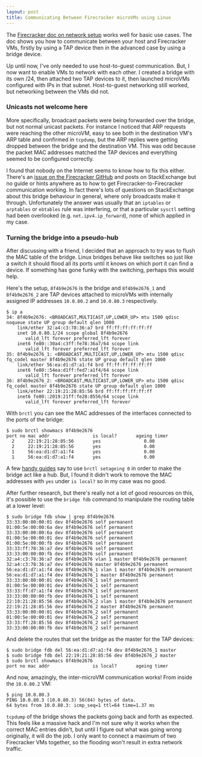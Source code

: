 ```yaml
---
layout: post
title: Communicating Between Firecracker microVMs using Linux
---
```



The [Firecracker doc on network setup](https://github.com/firecracker-microvm/firecracker/blob/main/docs/network-setup.md) works well for basic use cases. The doc shows you how to communicate between your host and Firecracker VMs, firstly by using a TAP device then in the advanced case by using a bridge device.

Up until now, I've only needed to use host-to-guest communication. But, I now want to enable VMs to network with each other. I created a bridge with its own /24, then attached two TAP devices to it, then launched microVMs configured with IPs in that subnet. Host-to-guest networking still worked, but networking between the VMs did not.

### Unicasts not welcome here

More specifically, broadcast packets were being forwarded over the bridge, but not normal unicast packets. For instance I noticed that ARP requests were reaching the other microVM, easy to see both in the destination VM's ARP table and confirmed in `tcpdump`, but the ARP replies were getting dropped between the bridge and the destination VM. This was odd because the packet MAC addresses matched the TAP devices and everything seemed to be configured correctly.

I found that nobody on the Internet seems to know how to fix this either. There's an [issue on the Firecracker GitHub](https://github.com/firecracker-microvm/firecracker-demo/issues/18) and posts on StackExchange but no guide or hints anywhere as to how to get Firecracker-to-Firecracker communication working. In fact there's lots of questions on StackExchange about this bridge behaviour in general, where only broadcasts make it through. Unfortunately the answer was usually that an `iptables` or `arptables` or `ebtables` rule was interfering, or that a particular `sysctl` setting had been overlooked (e.g. `net.ipv4.ip_forward`), none of which applied in my case.

### Turning the bridge into a pseudo-hub

After discussing with a friend, I decided that an approach to try was to flush the MAC table of the bridge. Linux bridges behave like switches so just like a switch it should flood all its ports until it knows on which port it can find a device. If something has gone funky with the switching, perhaps this would help.

Here's the setup, `8f4b9e2676` is the bridge and `8f4b9e2676_1` and `8f4b9e2676_2` are TAP devices attached to microVMs with internally assigned IP addresses `10.0.80.2` and `10.0.80.3` respectively.

```
$ ip a
34: 8f4b9e2676: <BROADCAST,MULTICAST,UP,LOWER_UP> mtu 1500 qdisc noqueue state UP group default qlen 1000
    link/ether 32:a4:c3:78:36:a7 brd ff:ff:ff:ff:ff:ff
    inet 10.0.80.1/24 scope global 8f4b9e2676
       valid_lft forever preferred_lft forever
    inet6 fe80::30a4:c3ff:fe78:36a7/64 scope link
       valid_lft forever preferred_lft forever
35: 8f4b9e2676_1: <BROADCAST,MULTICAST,UP,LOWER_UP> mtu 1500 qdisc fq_codel master 8f4b9e2676 state UP group default qlen 1000
    link/ether 56:ea:d1:d7:a1:f4 brd ff:ff:ff:ff:ff:ff
    inet6 fe80::54ea:d1ff:fed7:a1f4/64 scope link
       valid_lft forever preferred_lft forever
36: 8f4b9e2676_2: <BROADCAST,MULTICAST,UP,LOWER_UP> mtu 1500 qdisc fq_codel master 8f4b9e2676 state UP group default qlen 1000
    link/ether 22:19:21:28:85:56 brd ff:ff:ff:ff:ff:ff
    inet6 fe80::2019:21ff:fe28:8556/64 scope link
       valid_lft forever preferred_lft forever
```

With `brctl` you can see the MAC addresses of the interfaces connected to the ports of the bridge:

```
$ sudo brctl showmacs 8f4b9e2676
port no mac addr                is local?       ageing timer
  2     22:19:21:28:85:56       yes                0.00
  2     22:19:21:28:85:56       yes                0.00
  1     56:ea:d1:d7:a1:f4       yes                0.00
  1     56:ea:d1:d7:a1:f4       yes                0.00
```

A few [handy guides](https://techglimpse.com/convert-linux-bridge-hub-vm-interospection/) say to use `brctl setageing 0` in order to make the bridge act like a hub. But, I found it didn't work to remove the MAC addresses with `yes` under `is local?` so in my case was no good.

After further research, but there's really not a lot of good resources on this, it's possible to use the `bridge fdb` command to manipulate the routing table at a lower level:

```
$ sudo bridge fdb show | grep 8f4b9e2676
33:33:00:00:00:01 dev 8f4b9e2676 self permanent
01:00:5e:00:00:6a dev 8f4b9e2676 self permanent
33:33:00:00:00:6a dev 8f4b9e2676 self permanent
01:00:5e:00:00:01 dev 8f4b9e2676 self permanent
01:00:5e:00:00:fb dev 8f4b9e2676 self permanent
33:33:ff:78:36:a7 dev 8f4b9e2676 self permanent
33:33:00:00:00:fb dev 8f4b9e2676 self permanent
32:a4:c3:78:36:a7 dev 8f4b9e2676 vlan 1 master 8f4b9e2676 permanent
32:a4:c3:78:36:a7 dev 8f4b9e2676 master 8f4b9e2676 permanent
56:ea:d1:d7:a1:f4 dev 8f4b9e2676_1 vlan 1 master 8f4b9e2676 permanent
56:ea:d1:d7:a1:f4 dev 8f4b9e2676_1 master 8f4b9e2676 permanent
33:33:00:00:00:01 dev 8f4b9e2676_1 self permanent
01:00:5e:00:00:01 dev 8f4b9e2676_1 self permanent
33:33:ff:d7:a1:f4 dev 8f4b9e2676_1 self permanent
33:33:00:00:00:fb dev 8f4b9e2676_1 self permanent
22:19:21:28:85:56 dev 8f4b9e2676_2 vlan 1 master 8f4b9e2676 permanent
22:19:21:28:85:56 dev 8f4b9e2676_2 master 8f4b9e2676 permanent
33:33:00:00:00:01 dev 8f4b9e2676_2 self permanent
01:00:5e:00:00:01 dev 8f4b9e2676_2 self permanent
33:33:ff:28:85:56 dev 8f4b9e2676_2 self permanent
33:33:00:00:00:fb dev 8f4b9e2676_2 self permanent
```

And delete the routes that set the bridge as the master for the TAP devices:

```
$ sudo bridge fdb del 56:ea:d1:d7:a1:f4 dev 8f4b9e2676_1 master
$ sudo bridge fdb del 22:19:21:28:85:56 dev 8f4b9e2676_2 master
$ sudo brctl showmacs 8f4b9e2676
port no mac addr                is local?       ageing timer
```

And now, amazingly, the inter-microVM communication works! From inside the `10.0.80.2` VM:

```
$ ping 10.0.80.3
PING 10.0.80.3 (10.0.80.3) 56(84) bytes of data.
64 bytes from 10.0.80.3: icmp_seq=1 ttl=64 time=1.37 ms
```

`tcpdump` of the bridge shows the packets going back and forth as expected. This feels like a massive hack and I'm not sure why it works when the correct MAC entries didn't, but until I figure out what was going wrong originally, it will do the job. I only want to connect a maximum of two Firecracker VMs together, so the flooding won't result in extra network traffic.

